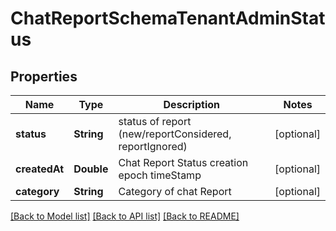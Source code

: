 # ChatReportSchemaTenantAdminStatus

## Properties
Name | Type | Description | Notes
------------ | ------------- | ------------- | -------------
**status** | **String** | status of report (new/reportConsidered, reportIgnored) | [optional] 
**createdAt** | **Double** | Chat Report Status creation epoch timeStamp | [optional] 
**category** | **String** | Category of chat Report | [optional] 

[[Back to Model list]](../README.md#documentation-for-models) [[Back to API list]](../README.md#documentation-for-api-endpoints) [[Back to README]](../README.md)



